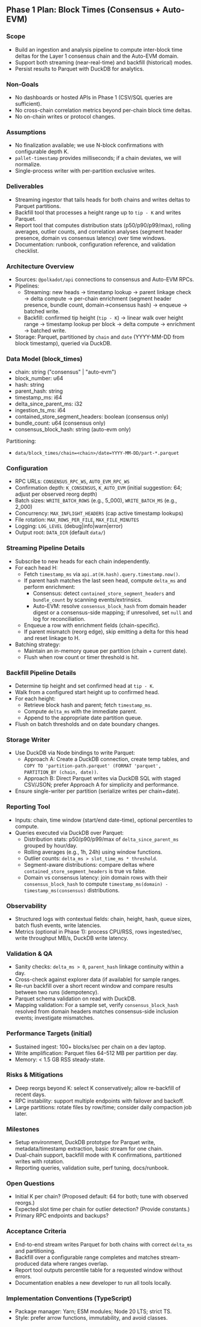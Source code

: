 ## Phase 1 Plan: Block Times (Consensus + Auto-EVM)

### Scope

- Build an ingestion and analysis pipeline to compute inter-block time deltas for the Layer 1 consensus chain and the Auto-EVM domain.
- Support both streaming (near-real-time) and backfill (historical) modes.
- Persist results to Parquet with DuckDB for analytics.

### Non-Goals

- No dashboards or hosted APIs in Phase 1 (CSV/SQL queries are sufficient).
- No cross-chain correlation metrics beyond per-chain block time deltas.
- No on-chain writes or protocol changes.

### Assumptions

- No finalization available; we use N-block confirmations with configurable depth K.
- `pallet-timestamp` provides milliseconds; if a chain deviates, we will normalize.
- Single-process writer with per-partition exclusive writes.

### Deliverables

- Streaming ingestor that tails heads for both chains and writes deltas to Parquet partitions.
- Backfill tool that processes a height range up to `tip - K` and writes Parquet.
- Report tool that computes distribution stats (p50/p90/p99/max), rolling averages, outlier counts, and correlation analyses (segment header presence, domain vs consensus latency) over time windows.
- Documentation: runbook, configuration reference, and validation checklist.

### Architecture Overview

- Sources: `@polkadot/api` connections to consensus and Auto-EVM RPCs.
- Pipelines:
  - Streaming: new heads → timestamp lookup → parent linkage check → delta compute → per-chain enrichment (segment header presence, bundle count, domain→consensus hash) → enqueue → batched write.
  - Backfill: confirmed tip height (`tip - K`) → linear walk over height range → timestamp lookup per block → delta compute → enrichment → batched write.
- Storage: Parquet, partitioned by `chain` and `date` (YYYY-MM-DD from block timestamp), queried via DuckDB.

### Data Model (block_times)

- chain: string ("consensus" | "auto-evm")
- block_number: u64
- hash: string
- parent_hash: string
- timestamp_ms: i64
- delta_since_parent_ms: i32
- ingestion_ts_ms: i64
- contained_store_segment_headers: boolean (consensus only)
- bundle_count: u64 (consensus only)
- consensus_block_hash: string (auto-evm only)

Partitioning:

- `data/block_times/chain=<chain>/date=YYYY-MM-DD/part-*.parquet`

### Configuration

- RPC URLs: `CONSENSUS_RPC_WS`, `AUTO_EVM_RPC_WS`
- Confirmation depth: `K_CONSENSUS`, `K_AUTO_EVM` (initial suggestion: 64; adjust per observed reorg depth)
- Batch sizes: `WRITE_BATCH_ROWS` (e.g., 5_000), `WRITE_BATCH_MS` (e.g., 2_000)
- Concurrency: `MAX_INFLIGHT_HEADERS` (cap active timestamp lookups)
- File rotation: `MAX_ROWS_PER_FILE`, `MAX_FILE_MINUTES`
- Logging: `LOG_LEVEL` (debug|info|warn|error)
- Output root: `DATA_DIR` (default `data/`)

### Streaming Pipeline Details

- Subscribe to new heads for each chain independently.
- For each head H:
  - Fetch `timestamp_ms` via `api.at(H.hash).query.timestamp.now()`.
  - If parent hash matches the last seen head, compute `delta_ms` and perform enrichment:
    - Consensus: detect `contained_store_segment_headers` and `bundle_count` by scanning events/extrinsics.
    - Auto-EVM: resolve `consensus_block_hash` from domain header digest or a consensus-side mapping; if unresolved, set `null` and log for reconciliation.
  - Enqueue a row with enrichment fields (chain-specific).
  - If parent mismatch (reorg edge), skip emitting a delta for this head and reset linkage to H.
- Batching strategy:
  - Maintain an in-memory queue per partition (chain + current date).
  - Flush when row count or timer threshold is hit.

### Backfill Pipeline Details

- Determine tip height and set confirmed head at `tip - K`.
- Walk from a configured start height up to confirmed head.
- For each height:
  - Retrieve block hash and parent; fetch `timestamp_ms`.
  - Compute `delta_ms` with the immediate parent.
  - Append to the appropriate date partition queue.
- Flush on batch thresholds and on date boundary changes.

### Storage Writer

- Use DuckDB via Node bindings to write Parquet:
  - Approach A: Create a DuckDB connection, create temp tables, and `COPY TO 'partition-path.parquet' (FORMAT 'parquet', PARTITION_BY (chain, date))`.
  - Approach B: Direct Parquet writes via DuckDB SQL with staged CSV/JSON; prefer Approach A for simplicity and performance.
- Ensure single-writer per partition (serialize writes per chain+date).

### Reporting Tool

- Inputs: chain, time window (start/end date-time), optional percentiles to compute.
- Queries executed via DuckDB over Parquet:
  - Distribution stats: p50/p90/p99/max of `delta_since_parent_ms` grouped by hour/day.
  - Rolling averages (e.g., 1h, 24h) using window functions.
  - Outlier counts: `delta_ms > slot_time_ms * threshold`.
  - Segment-aware distributions: compare deltas where `contained_store_segment_headers` is true vs false.
  - Domain vs consensus latency: join domain rows with their `consensus_block_hash` to compute `timestamp_ms(domain) - timestamp_ms(consensus)` distributions.

### Observability

- Structured logs with contextual fields: chain, height, hash, queue sizes, batch flush events, write latencies.
- Metrics (optional in Phase 1): process CPU/RSS, rows ingested/sec, write throughput MB/s, DuckDB write latency.

### Validation & QA

- Sanity checks: `delta_ms > 0`, `parent_hash` linkage continuity within a day.
- Cross-check against explorer data (if available) for sample ranges.
- Re-run backfill over a short recent window and compare results between two runs (idempotency).
- Parquet schema validation on read with DuckDB.
- Mapping validation: For a sample set, verify `consensus_block_hash` resolved from domain headers matches consensus-side inclusion events; investigate mismatches.

### Performance Targets (initial)

- Sustained ingest: 100+ blocks/sec per chain on a dev laptop.
- Write amplification: Parquet files 64–512 MB per partition per day.
- Memory: < 1.5 GB RSS steady-state.

### Risks & Mitigations

- Deep reorgs beyond K: select K conservatively; allow re-backfill of recent days.
- RPC instability: support multiple endpoints with failover and backoff.
- Large partitions: rotate files by row/time; consider daily compaction job later.

### Milestones

- Setup environment, DuckDB prototype for Parquet write, metadata/timestamp extraction, basic stream for one chain.
- Dual-chain support, backfill mode with K confirmations, partitioned writes with rotation.
- Reporting queries, validation suite, perf tuning, docs/runbook.

### Open Questions

- Initial K per chain? (Proposed default: 64 for both; tune with observed reorgs.)
- Expected slot time per chain for outlier detection? (Provide constants.)
- Primary RPC endpoints and backups?

### Acceptance Criteria

- End-to-end stream writes Parquet for both chains with correct `delta_ms` and partitioning.
- Backfill over a configurable range completes and matches stream-produced data where ranges overlap.
- Report tool outputs percentile table for a requested window without errors.
- Documentation enables a new developer to run all tools locally.

### Implementation Conventions (TypeScript)

- Package manager: Yarn; ESM modules; Node 20 LTS; strict TS.
- Style: prefer arrow functions, immutability, and avoid classes.

